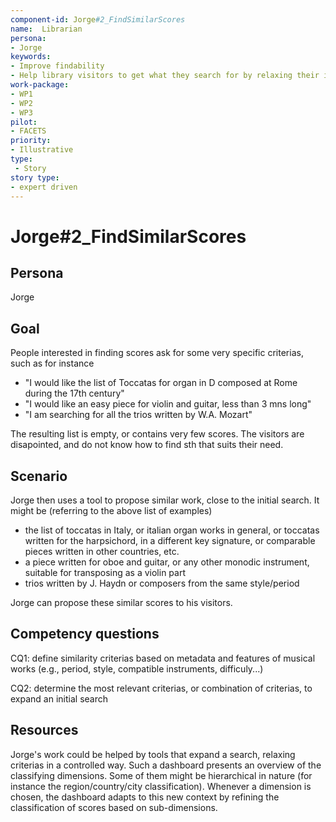 ```yaml
---
component-id: Jorge#2_FindSimilarScores
name:  Librarian 
persona: 
- Jorge
keywords: 
- Improve findability
- Help library visitors to get what they search for by relaxing their initial searches
work-package:
- WP1
- WP2
- WP3
pilot:
- FACETS
priority:
- Illustrative
type:
 - Story
story type:
- expert driven
---
```

# Jorge#2_FindSimilarScores

## Persona
Jorge

## Goal
People interested in finding scores ask for some very specific criterias, such as for instance 
  - "I would like the list of Toccatas for organ in D composed at Rome during the 17th century"
  - "I would like an easy piece for violin and guitar, less than 3 mns long"
  - "I am searching for all the trios written by W.A. Mozart"
 
The resulting list is empty, or contains very few scores. The visitors are disapointed, and do not know how to find sth that suits their need.

## Scenario  

Jorge then uses a tool to propose similar work, close to the initial search. It might be (referring to the above list of examples)
  - the list of toccatas in Italy, or italian organ works in general, or toccatas written for the harpsichord, in a different key signature, or comparable pieces written in other countries, etc. 
  - a piece written for oboe and guitar, or any other monodic instrument, suitable for transposing as a violin part
  - trios written by J. Haydn or composers from the same style/period
 
 Jorge can propose these similar scores to his visitors.  


## Competency questions 

CQ1: define similarity criterias based on metadata and features of musical works (e.g.,  period,  style, compatible instruments, difficuly...)

CQ2: determine the most relevant criterias, or combination of criterias,  to expand an initial search



## Resources


Jorge's work could be helped by tools that expand a search, relaxing criterias in a controlled way.
Such a dashboard presents an overview of the classifying dimensions. Some of them might be hierarchical in nature (for instance the region/country/city classification). Whenever a dimension is chosen, the dashboard adapts to this new context by refining the classification of scores based on sub-dimensions.
  
 
